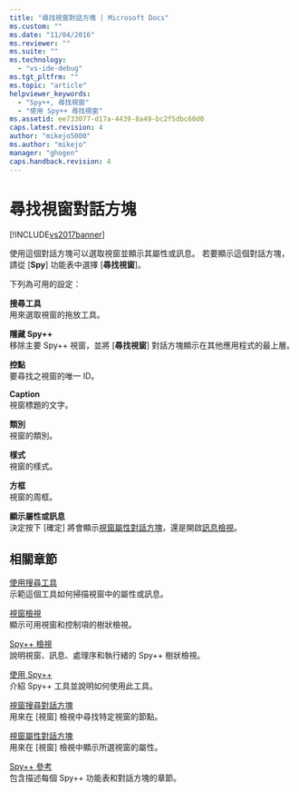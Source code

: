 ```yaml
---
title: "尋找視窗對話方塊 | Microsoft Docs"
ms.custom: ""
ms.date: "11/04/2016"
ms.reviewer: ""
ms.suite: ""
ms.technology: 
  - "vs-ide-debug"
ms.tgt_pltfrm: ""
ms.topic: "article"
helpviewer_keywords: 
  - "Spy++, 尋找視窗"
  - "使用 Spy++ 尋找視窗"
ms.assetid: ee733077-d17a-4439-8a49-bc2f5dbc60d0
caps.latest.revision: 4
author: "mikejo5000"
ms.author: "mikejo"
manager: "ghogen"
caps.handback.revision: 4
---
```

# 尋找視窗對話方塊
[!INCLUDE[vs2017banner](../code-quality/includes/vs2017banner.md)]

使用這個對話方塊可以選取視窗並顯示其屬性或訊息。  若要顯示這個對話方塊，請從 \[**Spy**\] 功能表中選擇 \[**尋找視窗**\]。  
  
 下列為可用的設定：  
  
 **搜尋工具**  
 用來選取視窗的拖放工具。  
  
 **隱藏 Spy\+\+**  
 移除主要 Spy\+\+ 視窗，並將 \[**尋找視窗**\] 對話方塊顯示在其他應用程式的最上層。  
  
 **控點**  
 要尋找之視窗的唯一 ID。  
  
 **Caption**  
 視窗標題的文字。  
  
 **類別**  
 視窗的類別。  
  
 **樣式**  
 視窗的樣式。  
  
 **方框**  
 視窗的周框。  
  
 **顯示屬性或訊息**  
 決定按下 \[確定\] 將會顯示[視窗屬性對話方塊](../debugger/window-properties-dialog-box.md)，還是開啟[訊息檢視](../debugger/messages-view.md)。  
  
## 相關章節  
 [使用搜尋工具](../Topic/How%20to:%20Use%20the%20Finder%20Tool.md)  
 示範這個工具如何掃描視窗中的屬性或訊息。  
  
 [視窗檢視](../debugger/windows-view.md)  
 顯示可用視窗和控制項的樹狀檢視。  
  
 [Spy\+\+ 檢視](../debugger/spy-increment-views.md)  
 說明視窗、訊息、處理序和執行緒的 Spy\+\+ 樹狀檢視。  
  
 [使用 Spy\+\+](../debugger/using-spy-increment.md)  
 介紹 Spy\+\+ 工具並說明如何使用此工具。  
  
 [視窗搜尋對話方塊](../debugger/window-search-dialog-box.md)  
 用來在 \[視窗\] 檢視中尋找特定視窗的節點。  
  
 [視窗屬性對話方塊](../debugger/window-properties-dialog-box.md)  
 用來在 \[視窗\] 檢視中顯示所選視窗的屬性。  
  
 [Spy\+\+ 參考](../debugger/spy-increment-reference.md)  
 包含描述每個 Spy\+\+ 功能表和對話方塊的章節。
